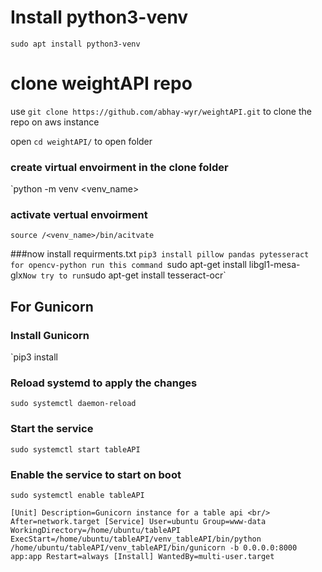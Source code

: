 # Install python3-venv
`sudo apt install python3-venv`

# clone weightAPI repo
use `git clone https://github.com/abhay-wyr/weightAPI.git` to clone the repo on aws instance 

open `cd weightAPI/` to open folder 

### create virtual envoirment in the clone folder 
`python -m venv <venv_name>

### activate vertual envoirment 
`source /<venv_name>/bin/acitvate`

###now install requirments.txt
`pip3 install pillow pandas pytesseract 
for opencv-python run this command `sudo apt-get install libgl1-mesa-glx`
Now try to run
`sudo apt-get install tesseract-ocr`




## For Gunicorn 
### Install Gunicorn 
`pip3 install 
### Reload systemd to apply the changes
`sudo systemctl daemon-reload`

### Start the service
`sudo systemctl start tableAPI`

### Enable the service to start on boot
`sudo systemctl enable tableAPI`

`
[Unit]
Description=Gunicorn instance for a table api <br/>
After=network.target
[Service]
User=ubuntu
Group=www-data
WorkingDirectory=/home/ubuntu/tableAPI
ExecStart=/home/ubuntu/tableAPI/venv_tableAPI/bin/python /home/ubuntu/tableAPI/venv_tableAPI/bin/gunicorn -b 0.0.0.0:8000 app:app
Restart=always
[Install]
WantedBy=multi-user.target
`

